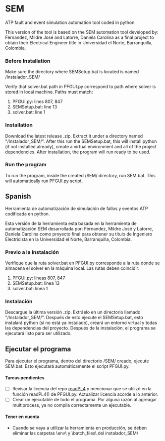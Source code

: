 # SEM
ATP fault and event simulation automation tool coded in python 

This version of the tool is based on the SEM automation tool developed by: Férnandez, Mildre José and Latorre, Daniela Carolina
as a final project to obtain their Electrical Engineer title in Universidad el Norte, Barranquilla, Colombia. 

### Before Installation

Make sure the directory where SEMSetup.bat is located is named /Instalador_SEM/

Verify that solver.bat path in PFGUI.py correspond to path where solver is stored in local machine.
Paths must match:
1. PFGUI.py: lines 807, 847
2. SEMSetup.bat: line 13
3. solver.bat: line 1

### Installation

Download the latest release .zip. Extract it under a directory named "/Instalador_SEM/". After this run the SEMSetup.bat, this will install
python (if not installed already), create a virtual environment and all of the project dependencies. After installation, the program will run
ready to be used.


### Run the program

To run the program, inside the created /SEM/ directory, run SEM.bat. This will automatically run PFGUI.py script.


## Spanish

Herramienta de automatización de simulación de fallos y eventos ATP codificada en python. 

Esta versión de la herramienta está basada en la herramienta de automatización SEM desarrollada por: Férnandez, Mildre José y Latorre, Daniela Carolina
como proyecto final para obtener su título de Ingeniero Electricista en la Universidad el Norte, Barranquilla, Colombia. 

### Previo a la instalación

Verifique que la ruta solver.bat en PFGUI.py corresponde a la ruta donde se almacena el solver en la máquina local.
Las rutas deben coincidir:
1. PFGUI.py: líneas 807, 847
2. SEMSetup.bat: línea 13
3. solver.bat: línea 1

### Instalación

Descargue la última versión .zip. Extráelo en un directorio llamado "/Instalador_SEM/". Después de esto ejecute el SEMSetup.bat, esto instalará
python (si no está ya instalado), creará un entorno virtual y todas las dependencias del proyecto. Después de la instalación, el programa se ejecutará
listo para ser utilizado.

## Ejecutar el programa

Para ejecutar el programa, dentro del directorio /SEM/ creado, ejecute SEM.bat. Esto ejecutará automáticamente el script PFGUI.py.


#### Tareas pendientes

- [ ] Revisar la licencia del repo [readPL4](https://github.com/ldemattos/readPL4) y mencionar que se utilizó en la función readPL4() de PFGUI.py.
      Actualizar licencia acorde a lo anterior.
- [ ] Crear un ejecutable de todo el programa. Por alguna razón al agreagar multiprocess, ya no compila correctamente un ejecutable.

#### Tener en cuenta

- Cuando se vaya a utilizar la herramienta en producción, se deben eliminar las carpetas \env\ y \batch_files\ del instalador_SEM/